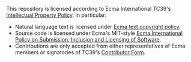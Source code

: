 This repository is licensed according to Ecma International TC39's [Intellectual Property Policy](https://github.com/tc39/how-we-work/blob/HEAD/ip.md). In particular:
- Natural language text is licensed under [Ecma text copyright policy](https://www.ecma-international.org/policies/by-ipr/ecma-text-copyright-policy/).
- Source code is licensed under Ecma's MIT-style [Ecma International Policy on Submission, Inclusion and Licensing of Software](https://www.ecma-international.org/policies/by-ipr/ecma-international-policy-on-submission-inclusion-and-licensing-of-software/).
- Contributions are only accepted from either representatives of Ecma members or signatories of TC39's [Contributor Form](https://tc39.github.io/agreements/contributor/).
